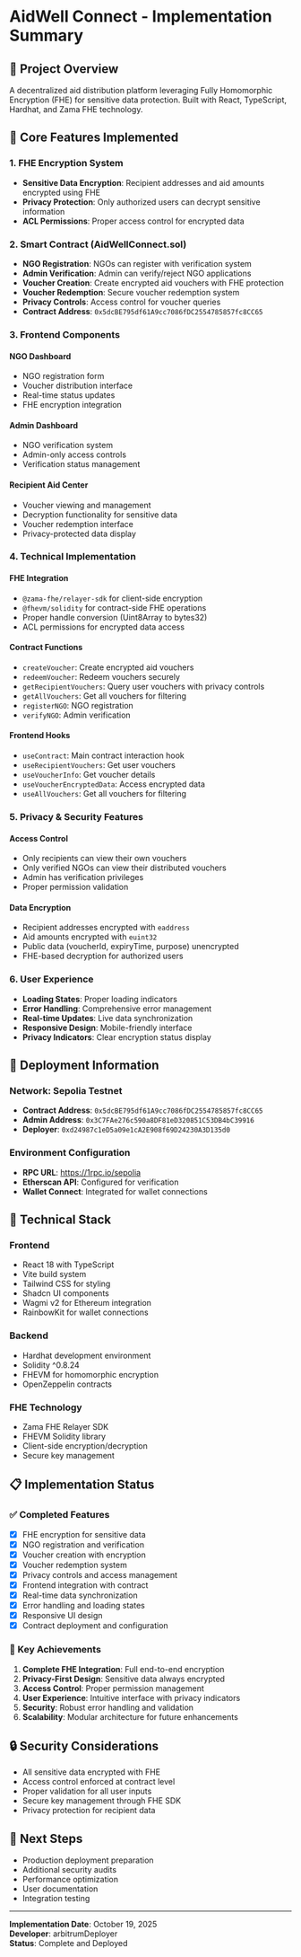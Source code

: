 # AidWell Connect - Implementation Summary

## 🎯 Project Overview
A decentralized aid distribution platform leveraging Fully Homomorphic Encryption (FHE) for sensitive data protection. Built with React, TypeScript, Hardhat, and Zama FHE technology.

## 🔐 Core Features Implemented

### 1. FHE Encryption System
- **Sensitive Data Encryption**: Recipient addresses and aid amounts encrypted using FHE
- **Privacy Protection**: Only authorized users can decrypt sensitive information
- **ACL Permissions**: Proper access control for encrypted data

### 2. Smart Contract (AidWellConnect.sol)
- **NGO Registration**: NGOs can register with verification system
- **Admin Verification**: Admin can verify/reject NGO applications
- **Voucher Creation**: Create encrypted aid vouchers with FHE protection
- **Voucher Redemption**: Secure voucher redemption system
- **Privacy Controls**: Access control for voucher queries
- **Contract Address**: `0x5dcBE795df61A9cc7086fDC2554785857fc8CC65`

### 3. Frontend Components

#### NGO Dashboard
- NGO registration form
- Voucher distribution interface
- Real-time status updates
- FHE encryption integration

#### Admin Dashboard
- NGO verification system
- Admin-only access controls
- Verification status management

#### Recipient Aid Center
- Voucher viewing and management
- Decryption functionality for sensitive data
- Voucher redemption interface
- Privacy-protected data display

### 4. Technical Implementation

#### FHE Integration
- `@zama-fhe/relayer-sdk` for client-side encryption
- `@fhevm/solidity` for contract-side FHE operations
- Proper handle conversion (Uint8Array to bytes32)
- ACL permissions for encrypted data access

#### Contract Functions
- `createVoucher`: Create encrypted aid vouchers
- `redeemVoucher`: Redeem vouchers securely
- `getRecipientVouchers`: Query user vouchers with privacy controls
- `getAllVouchers`: Get all vouchers for filtering
- `registerNGO`: NGO registration
- `verifyNGO`: Admin verification

#### Frontend Hooks
- `useContract`: Main contract interaction hook
- `useRecipientVouchers`: Get user vouchers
- `useVoucherInfo`: Get voucher details
- `useVoucherEncryptedData`: Access encrypted data
- `useAllVouchers`: Get all vouchers for filtering

### 5. Privacy & Security Features

#### Access Control
- Only recipients can view their own vouchers
- Only verified NGOs can view their distributed vouchers
- Admin has verification privileges
- Proper permission validation

#### Data Encryption
- Recipient addresses encrypted with `eaddress`
- Aid amounts encrypted with `euint32`
- Public data (voucherId, expiryTime, purpose) unencrypted
- FHE-based decryption for authorized users

### 6. User Experience
- **Loading States**: Proper loading indicators
- **Error Handling**: Comprehensive error management
- **Real-time Updates**: Live data synchronization
- **Responsive Design**: Mobile-friendly interface
- **Privacy Indicators**: Clear encryption status display

## 🚀 Deployment Information

### Network: Sepolia Testnet
- **Contract Address**: `0x5dcBE795df61A9cc7086fDC2554785857fc8CC65`
- **Admin Address**: `0x3C7FAe276c590a8DF81eD320851C53DB4bC39916`
- **Deployer**: `0xd24987c1eD5a09e1cA2E908f69D24230A3D135d0`

### Environment Configuration
- **RPC URL**: https://1rpc.io/sepolia
- **Etherscan API**: Configured for verification
- **Wallet Connect**: Integrated for wallet connections

## 🔧 Technical Stack

### Frontend
- React 18 with TypeScript
- Vite build system
- Tailwind CSS for styling
- Shadcn UI components
- Wagmi v2 for Ethereum integration
- RainbowKit for wallet connections

### Backend
- Hardhat development environment
- Solidity ^0.8.24
- FHEVM for homomorphic encryption
- OpenZeppelin contracts

### FHE Technology
- Zama FHE Relayer SDK
- FHEVM Solidity library
- Client-side encryption/decryption
- Secure key management

## 📋 Implementation Status

### ✅ Completed Features
- [x] FHE encryption for sensitive data
- [x] NGO registration and verification
- [x] Voucher creation with encryption
- [x] Voucher redemption system
- [x] Privacy controls and access management
- [x] Frontend integration with contract
- [x] Real-time data synchronization
- [x] Error handling and loading states
- [x] Responsive UI design
- [x] Contract deployment and configuration

### 🎯 Key Achievements
1. **Complete FHE Integration**: Full end-to-end encryption
2. **Privacy-First Design**: Sensitive data always encrypted
3. **Access Control**: Proper permission management
4. **User Experience**: Intuitive interface with privacy indicators
5. **Security**: Robust error handling and validation
6. **Scalability**: Modular architecture for future enhancements

## 🔒 Security Considerations
- All sensitive data encrypted with FHE
- Access control enforced at contract level
- Proper validation for all user inputs
- Secure key management through FHE SDK
- Privacy protection for recipient data

## 📝 Next Steps
- Production deployment preparation
- Additional security audits
- Performance optimization
- User documentation
- Integration testing

---

**Implementation Date**: October 19, 2025  
**Developer**: arbitrumDeployer  
**Status**: Complete and Deployed
